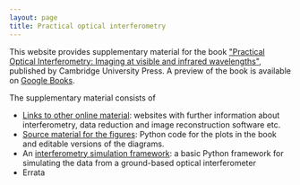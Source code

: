 ```yaml
---
layout: page
title: Practical optical interferometry
---
```

This website provides supplementary material for the book ["Practical Optical Interferometry: Imaging at visible and infrared wavelengths"](http://www.cambridge.org/us/academic/subjects/astronomy/observational-astronomy-techniques-and-instrumentation/practical-optical-interferometry-imaging-visible-and-infrared-wavelengths), published by Cambridge University Press. A preview of the book is available on [Google Books](https://books.google.co.uk/books?id=3XgZCgAAQBAJ&lpg=PR8&ots=99oJnFmTh3&lr=lang_en&pg=PP1#v=onepage&q&f=false).

The supplementary material consists of

 * [Links to other online material](online): websites with further information about interferometry, data reduction and image reconstruction software etc.
 * [Source material for the figures](figures): Python code for the plots in the book and editable versions of the diagrams.
 * An [interferometry simulation framework](https://github.com/dbuscher/poisimulator): a basic Python framework for simulating the data from a ground-based optical interferometer
 * Errata
